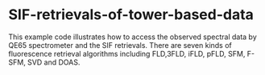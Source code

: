# SIF-retrievals-of-tower-based-data
This example code illustrates how to access the observed spectral data by QE65 spectrometer and the SIF retrievals.
There are seven kinds of fluorescence retrieval algorithms including FLD,3FLD, iFLD, pFLD, SFM, F-SFM, SVD and DOAS.
